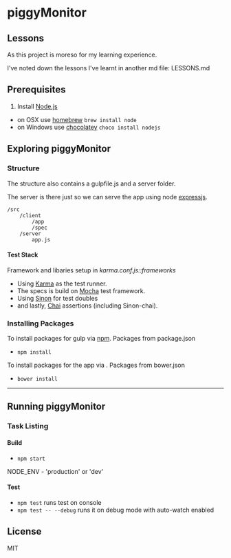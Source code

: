 # piggyMonitor

## Lessons

As this project is moreso for my learning experience.

I've noted down the lessons I've learnt in another md file: LESSONS.md

## Prerequisites

1. Install [Node.js](http://nodejs.org)
 - on OSX use [homebrew](http://brew.sh) `brew install node`
 - on Windows use [chocolatey](https://chocolatey.org/) `choco install nodejs`

## Exploring piggyMonitor

### Structure
The structure also contains a gulpfile.js and a server folder.

The server is there just so we can serve the app using node [expressjs](http://expressjs.com/).

    /src
        /client
            /app
            /spec
        /server
            app.js


#### Test Stack
Framework and libaries setup in _karma.conf.js::frameworks_

- Using [Karma](k) as the test runner.
- The specs is build on [Mocha](m) test framework.
- Using [Sinon](s) for test doubles
- and lastly, [Chai](c) assertions (including Sinon-chai).

[k]: https://karma-runner.github.io/0.13/index.html
[m]: https://mochajs.org/
[c]: `https://gist.github.com/yoavniran/1e3b0162e1545055429e`
[s]: http://sinonjs.org/docs/

### Installing Packages

To install packages for gulp via [npm](https://docs.npmjs.com/getting-started/using-a-package.json). Packages from package.json
 - `npm install`

To install packages for the app via . Packages from bower.json
 - `bower install`

***

## Running piggyMonitor

### Task Listing

#### Build

- `npm start`

NODE_ENV - 'production' or 'dev'

#### Test

- `npm test` runs test on console
- `npm test -- --debug` runs it on debug mode with auto-watch enabled

## License

MIT
